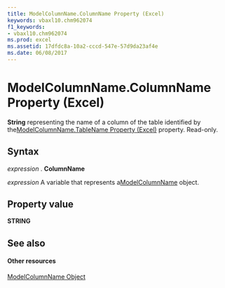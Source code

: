 ```yaml
---
title: ModelColumnName.ColumnName Property (Excel)
keywords: vbaxl10.chm962074
f1_keywords:
- vbaxl10.chm962074
ms.prod: excel
ms.assetid: 17dfdc8a-10a2-cccd-547e-57d9da23af4e
ms.date: 06/08/2017
---
```



# ModelColumnName.ColumnName Property (Excel)

 **String** representing the name of a column of the table identified by the[ModelColumnName.TableName Property (Excel)](modelcolumnname-tablename-property-excel.md) property. Read-only.


## Syntax

 _expression_ . **ColumnName**

 _expression_ A variable that represents a[ModelColumnName](Excel.modelcolumnname.md) object.


## Property value

 **STRING**


## See also


#### Other resources



[ModelColumnName Object](Excel.modelcolumnname.md)

